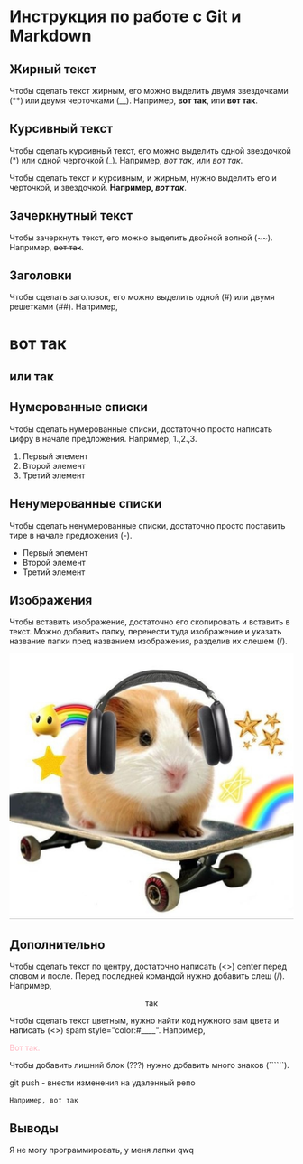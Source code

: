 # Инструкция по работе с Git и Markdown

## Жирный текст

Чтобы сделать текст жирным, его можно выделить двумя звездочками (**) или двумя черточками (__). Например, **вот так**, или __вот так__.

## Курсивный текст

Чтобы сделать курсивный текст, его можно выделить одной звездочкой (*) или одной черточкой (_). Например, *вот так*, или _вот так_. 

Чтобы сделать текст и курсивным, и жирным, нужно выделить его и черточкой, и звездочкой. **Например, _вот так_**.

## Зачеркнутный текст

Чтобы зачеркнуть текст, его можно выделить двойной волной (~~). Например, ~~вот так~~.

## Заголовки

Чтобы сделать заголовок, его можно выделить одной (#) или двумя решетками (##). Например, 
# вот так 
## или так

## Нумерованные списки

Чтобы сделать нумерованные списки, достаточно просто написать цифру в начале предложения. Например, 1.,2.,3.

1. Первый элемент
2. Второй элемент
3. Третий элемент

## Ненумерованные списки

Чтобы сделать ненумерованные списки, достаточно просто поставить тире в начале предложения (-).

- Первый элемент
- Второй элемент
- Третий элемент

## Изображения

Чтобы вставить изображение, достаточно его скопировать и вставить в текст. Можно добавить папку, перенести туда изображение и указать название папки пред названием изображения, разделив их слешем (/).

![Alt text](img/pig.jpg)

## Дополнительно

Чтобы сделать текст по центру, достаточно написать (<>) center перед словом и после. Перед последней командой нужно добавить слеш (/). Например,

<center> так </center>

Чтобы сделать текст цветным, нужно найти код нужного вам цвета и написать (<>) spam style="color:#____". Например,

<spam style="color:#FFB6C1">
Вот так. 
</spam style="color:#FFB6C1">

Чтобы добавить лишний блок (???) нужно добавить много знаков (``````).

git push - внести изменения на удаленный репо

```````````
Например, вот так
```````````
## Выводы

Я не могу программировать, у меня лапки qwq

